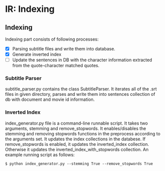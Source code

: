 # IR: Indexing

## Indexing
Indexing part consists of following processes:
  - [x] Parsing subtitle files and write them into database.
  - [x] Generate inverted index 
  - [ ] Update the sentences in DB with the character information extracted from the quote-character matched quotes.
  
### Subtitle Parser
subtitle_parser.py contains the class SubtitleParser. It iterates all of the .srt files in given directory, parses and write them into sentences collection of db with document and movie id information.

### Inverted Index 
index_generator.py file is a command-line runnable script. It takes two arguments, stemming and remove_stopwords. It enables/disables the stemming and removing stopwords functions in the preprocess according to the arguments set. It updates the index collections in the databese. If remove_stopwords is enabled, it updates the inverted_index collection. Otherwise it updates the inverted_index_with_stopwords collection. An example running script as follows:

```commandline
$ python index_generator.py --stemming True --remove_stopwords True
```
